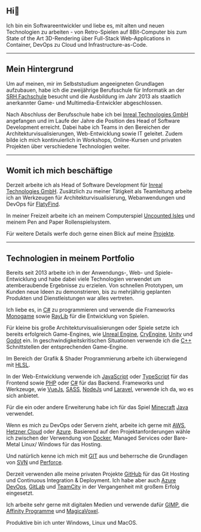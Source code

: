 ## Hi👋

Ich bin ein Softwareentwickler und liebe es, mit alten und neuen Technologien zu arbeiten - von Retro-Spielen auf 8Bit-Computer bis zum State of the Art 3D-Rendering über Full-Stack Web-Applications in Container, DevOps zu Cloud und Infrastructure-as-Code.

***

## Mein Hintergrund

Um auf meinen, mir im Selbststudium angeeigneten Grundlagen aufzubauen, habe ich die zweijährige Berufsschule für Informatik an der [SRH Fachschule](https://www.die-fachschulen.de/de/startseite/) besucht und die Ausbildung im Jahr 2013 als staatlich anerkannter Game- und Multimedia-Entwickler abgeschlossen.

Nach Abschluss der Berufsschule habe ich bei [Inreal Technologies GmbH](https://inreal-tech.com/) angefangen und im Laufe der Jahre die Position des Head of Software Development erreicht. Dabei habe ich Teams in den Bereichen der Architekturvisualisierungen, Web-Entwicklung sowie IT geleitet. Zudem bilde ich mich kontinuierlich in Workshops, Online-Kursen und privaten Projekten über verschiedene Technologien weiter.

***

## Womit ich mich beschäftige

Derzeit arbeite ich als Head of Software Development für [Inreal Technologies GmbH](https://inreal-tech.com/). Zusätzlich zu meiner Tätigkeit als Teamleitung arbeite ich an Werkzeugen für Architekturvisualisierung, Webanwendungen und DevOps für [FlatyFind](https://flatyfind.com/).

In meiner Freizeit arbeite ich an meinem Computerspiel [Uncounted Isles](https://uncountedisles.com) und meinem Pen and Paper Rollenspielsystem.

Für weitere Details werfe doch gerne einen Blick auf meine [Projekte](https://rafaeljenz.de/projekte.html).

***

## Technologien in meinem Portfolio

Bereits seit 2013 arbeite ich in der Anwendungs-, Web- und Spiele-Entwicklung und habe dabei viele Technologien verwendet um atemberaubende Ergebnisse zu erzielen. Von schnellen Prototypen, um Kunden neue Ideen zu demonstrieren, bis zu mehrjährig geplanten Produkten und Dienstleistungen war alles vertreten.

Ich liebe es, in [C#](https://dotnet.microsoft.com/en-us/languages/csharp) zu programmieren und verwende die Frameworks [Monogame](https://www.monogame.net/) sowie [RayLib](https://www.raylib.com/) für die Entwicklung von Spielen.

Für kleine bis große Architekturvisualisierungen oder Spiele setzte ich bereits erfolgreich Game-Engines, wie [Unreal Engine](https://www.unrealengine.com/), [CryEngine](https://www.cryengine.com/), [Unity](https://unity.com/) und [Godot](https://godotengine.org/) ein. In geschwindigkeitskritischen Situationen verwende ich die [C++](https://de.wikipedia.org/wiki/C%2B%2B) Schnittstellen der entsprechenden Game-Engine.

Im Bereich der Grafik & Shader Programmierung arbeite ich überwiegend mit [HLSL](https://de.wikipedia.org/wiki/High_Level_Shading_Language).

In der Web-Entwicklung verwende ich [JavaScript](https://de.wikipedia.org/wiki/JavaScript) oder [TypeScript](https://www.typescriptlang.org/) für das Frontend sowie [PHP](https://www.php.net/) oder [C#](https://dotnet.microsoft.com/en-us/languages/csharp) für das Backend. Frameworks und Werkzeuge, wie [VueJs](https://vuejs.org/), [SASS](https://sass-lang.com/), [NodeJs](https://nodejs.org/en/) und [Laravel](https://laravel.com/), verwende ich da, wo es sich anbietet.

Für die ein oder andere Erweiterung habe ich für das Spiel [Minecraft](https://www.minecraft.net/) [Java](https://www.oracle.com/de/java/) verwendet.

Wenn es mich zu DevOps oder Servern zieht, arbeite ich gerne mit [AWS](https://aws.amazon.com/), [Hetzner Cloud](https://www.hetzner.com/cloud) oder [Azure](https://rafaeljenz.de/Azure.microsoft.com/). Basierend auf den Projektanforderungen wähle ich zwischen der Verwendung von [Docker](https://www.docker.com/), Managed Services oder Bare-Metal Linux/ Windows für das Hosting.

Und natürlich kenne ich mich mit [GIT](https://git-scm.com/) aus und beherrsche die Grundlagen von [SVN](https://subversion.apache.org/) und [Perforce](https://www.perforce.com/).

Derzeit verwenden alle meine privaten Projekte [GitHub](https://github.com/rjenz) für das Git Hosting und Continuous Integration & Deployment. Ich habe aber auch [Azure DevOps](https://azure.microsoft.com/de-de/services/DevOps/#overview), [GitLab](https://gitlab.com) und [TeamCity](https://www.jetbrains.com/teamcity/) in der Vergangenheit mit großem Erfolg eingesetzt.

Ich arbeite sehr gerne mit digitalen Medien und verwende dafür [GIMP](https://www.gimp.org/), die [Affinity Programme](https://affinity.serif.com/de/) und [MagicaVoxel](https://ephtracy.github.io/).

Produktive bin ich unter Windows, Linux und MacOS.